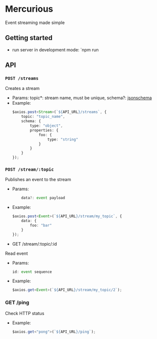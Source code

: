 # Mercurious

Event streaming made simple

## Getting started

- run server in development mode: `npm run 

## API

### `POST /streams`

Creates a stream

- Params:
        topic*: stream name, must be unique,
        schema?: [jsonschema](https://github.com/tdegrunt/jsonschema)
- Example:
    ```ts
    $axios.post<Stream>(`${API_URL}/streams`, {
        topic: "topic_name",
        schema: {
            type: "object",
            properties: {
                foo: {
                    type: "string"
                }
            }
        }
    });
    ```

### `POST /stream/:topic`

Publishes an event to the stream

- Params:
    ```ts
        data?: event payload
    ```
- Example:
    ```ts
    $axios.post<Event>(`${API_URL}/stream/my_topic`, {
        data: {
            foo: "bar"
        }
    });
    ```

- GET /stream/:topic/:id

Read event

- Params:
    ```ts
    id: event sequence
    ```
- Example:
    ```ts
    $axios.get<Event>(`${API_URL}/stream/my_topic/2`);
    ```

### GET /ping

 Check HTTP status

- Example:
    ```ts
    $axios.get<"pong">(`${API_URL}/ping`);
    ```
